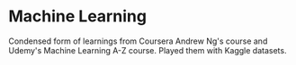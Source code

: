# Machine Learning 
Condensed form of learnings from Coursera Andrew Ng's course and Udemy's Machine Learning A-Z course. Played them with Kaggle datasets.
